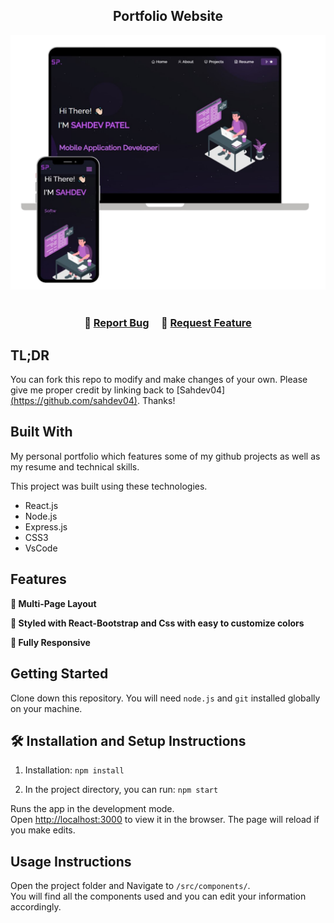 <h2 align="center">
  Portfolio Website<br/>

</h2>
<div align="center">
  <img alt="Demo" src="./Images/PATEL.png" />
</div>

<br/>

<h3 align="center">
    🔹
    <a href="https://github.com/sahdev04">Report Bug</a> &nbsp; &nbsp;
    🔹
    <a href="https://github.com/sahdev04">Request Feature</a>
</h3>

## TL;DR

You can fork this repo to modify and make changes of your own. Please give me proper credit by linking back to [Sahdev04][(https://github.com/sahdev04)](https://github.com/sahdev04/Personal_Portfolio). Thanks!

## Built With

My personal portfolio <a href="https://github.com/sahdev04" target="_blank"></a> which features some of my github projects as well as my resume and technical skills.<br/>

This project was built using these technologies.

- React.js
- Node.js
- Express.js
- CSS3
- VsCode

## Features

**📖 Multi-Page Layout**

**🎨 Styled with React-Bootstrap and Css with easy to customize colors**

**📱 Fully Responsive**

## Getting Started

Clone down this repository. You will need `node.js` and `git` installed globally on your machine.

## 🛠 Installation and Setup Instructions

1. Installation: `npm install`

2. In the project directory, you can run: `npm start`

Runs the app in the development mode.\
Open [http://localhost:3000](http://localhost:3000) to view it in the browser.
The page will reload if you make edits.

## Usage Instructions

Open the project folder and Navigate to `/src/components/`. <br/>
You will find all the components used and you can edit your information accordingly.

